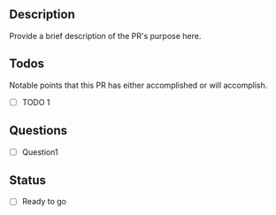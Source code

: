 ## Description
Provide a brief description of the PR's purpose here.

## Todos
Notable points that this PR has either accomplished or will accomplish.
  -  [ ] TODO 1

## Questions
-  [ ] Question1

## Status
-  [ ] Ready to go